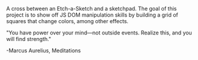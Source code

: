 A cross between an Etch-a-Sketch and a sketchpad. The goal of this project is to show off JS DOM manipulation skills by building a grid of squares that change colors, among other effects.

"You have power over your mind—not outside events. Realize this, and you will find strength."

-Marcus Aurelius, Meditations